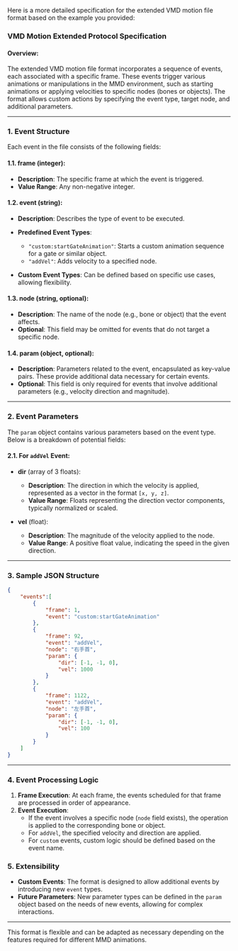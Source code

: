 Here is a more detailed specification for the extended VMD motion file format based on the example you provided:

### VMD Motion Extended Protocol Specification

#### Overview:
The extended VMD motion file format incorporates a sequence of events, each associated with a specific frame. These events trigger various animations or manipulations in the MMD environment, such as starting animations or applying velocities to specific nodes (bones or objects). The format allows custom actions by specifying the event type, target node, and additional parameters.

---

### 1. **Event Structure**
Each event in the file consists of the following fields:

#### 1.1. **frame** (integer):
- **Description**: The specific frame at which the event is triggered.
- **Value Range**: Any non-negative integer.
  
#### 1.2. **event** (string):
- **Description**: Describes the type of event to be executed.
- **Predefined Event Types**:
  - `"custom:startGateAnimation"`: Starts a custom animation sequence for a gate or similar object.
  - `"addVel"`: Adds velocity to a specified node.
  
- **Custom Event Types**: Can be defined based on specific use cases, allowing flexibility.

#### 1.3. **node** (string, optional):
- **Description**: The name of the node (e.g., bone or object) that the event affects.
- **Optional**: This field may be omitted for events that do not target a specific node.

#### 1.4. **param** (object, optional):
- **Description**: Parameters related to the event, encapsulated as key-value pairs. These provide additional data necessary for certain events.
- **Optional**: This field is only required for events that involve additional parameters (e.g., velocity direction and magnitude).

---

### 2. **Event Parameters**
The `param` object contains various parameters based on the event type. Below is a breakdown of potential fields:

#### 2.1. **For `addVel` Event**:
- **dir** (array of 3 floats):
  - **Description**: The direction in which the velocity is applied, represented as a vector in the format `[x, y, z]`.
  - **Value Range**: Floats representing the direction vector components, typically normalized or scaled.
  
- **vel** (float):
  - **Description**: The magnitude of the velocity applied to the node.
  - **Value Range**: A positive float value, indicating the speed in the given direction.

---

### 3. **Sample JSON Structure**
```json
{
    "events":[
        {
            "frame": 1,
            "event": "custom:startGateAnimation"
        },
        {
            "frame": 92,
            "event": "addVel",
            "node": "右手首",
            "param": {
                "dir": [-1, -1, 0],
                "vel": 1000
            }
        },
        {
            "frame": 1122,
            "event": "addVel",
            "node": "左手首",
            "param": {
                "dir": [-1, -1, 0],
                "vel": 100
            }
        }
    ]
}
```

---

### 4. **Event Processing Logic**
1. **Frame Execution**: At each frame, the events scheduled for that frame are processed in order of appearance.
2. **Event Execution**:
   - If the event involves a specific node (`node` field exists), the operation is applied to the corresponding bone or object.
   - For `addVel`, the specified velocity and direction are applied.
   - For `custom` events, custom logic should be defined based on the event name.

### 5. **Extensibility**
- **Custom Events**: The format is designed to allow additional events by introducing new `event` types.
- **Future Parameters**: New parameter types can be defined in the `param` object based on the needs of new events, allowing for complex interactions.

---

This format is flexible and can be adapted as necessary depending on the features required for different MMD animations.
